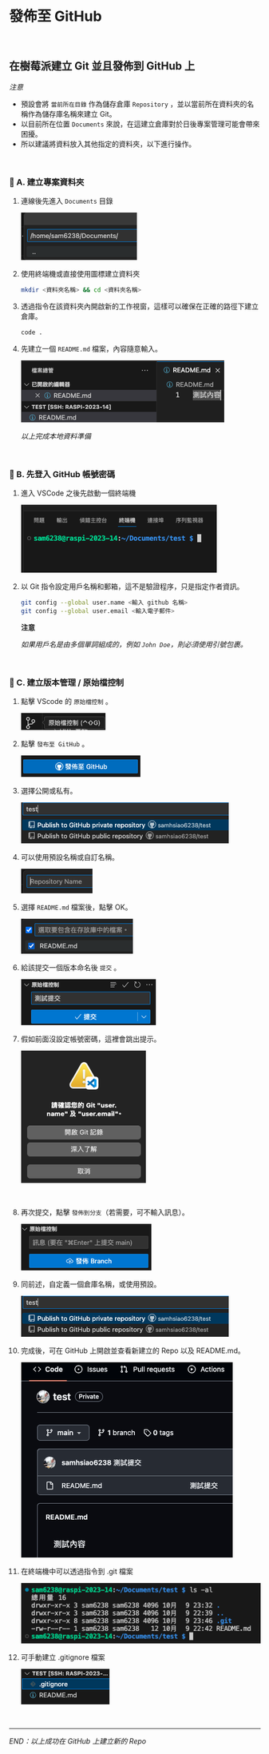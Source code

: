 # 發佈至 GitHub

</br>

## 在樹莓派建立 Git 並且發佈到 GitHub 上

_注意_

- 預設會將 `當前所在目錄` 作為儲存倉庫 `Repository` ，並以當前所在資料夾的名稱作為儲存庫名稱來建立 Git。
- 以目前所在位置 `Documents` 來說，在這建立倉庫對於日後專案管理可能會帶來困擾。
- 所以建議將資料放入其他指定的資料夾，以下進行操作。

</br>

### 📌 A. 建立專案資料夾

1. 連線後先進入 `Documents` 目錄

   ![img](images/img_11.png)
   
2. 使用終端機或直接使用圖標建立資料夾

   ```bash
   mkdir <資料夾名稱> && cd <資料夾名稱>
   ```

3. 透過指令在該資料夾內開啟新的工作視窗，這樣可以確保在正確的路徑下建立倉庫。

   ```bash
   code .
   ```

4. 先建立一個 `README.md` 檔案，內容隨意輸入。
   
   ![](images/img_12.png)

   _以上完成本地資料準備_

</br>



### 📌 B. 先登入 GitHub 帳號密碼

1. 進入 VSCode 之後先啟動一個終端機
   
   ![](images/img_21.png)

2. 以 Git 指令設定用戶名稱和郵箱，這不是驗證程序，只是指定作者資訊。

   ```bash
   git config --global user.name <輸入 github 名稱>
   git config --global user.email <輸入電子郵件>
   ```

   **注意**
   
   _如果用戶名是由多個單詞組成的，例如 `John Doe`，則必須使用引號包裹。_


</br>

### 📌 C. 建立版本管理 / 原始檔控制


1. 點擊 VScode 的 `原始檔控制` 。
   
   ![](images/img_13.png)
   
2. 點擊 `發布至 GitHub` 。
   
   ![](images/img_14.png)


3. 選擇公開或私有。

   ![](images/img_16.png)

4. 可以使用預設名稱或自訂名稱。

   ![](images/img_15.png)

5. 選擇 `README.md` 檔案後，點擊 OK。
   
      ![](images/img_17.png)
  
6. 給該提交一個版本命名後 `提交` 。

      ![](images/img_18.png)

7. 假如前面沒設定帳號密碼，這裡會跳出提示。
   
      ![](images/img_19.png)

</br>

8. 再次提交，點擊 `發佈到分支`（若需要，可不輸入訊息）。
    
      ![](images/img_20.png)

9. 同前述，自定義一個倉庫名稱，或使用預設。
    
    ![](images/img_16.png)

10. 完成後，可在 GitHub 上開啟並查看新建立的 Repo 以及 README.md。

      ![](images/img_22.png)


11. 在終端機中可以透過指令到 .git 檔案

      ![](images/img_23.png)


12. 可手動建立 .gitignore 檔案
    
    ![](images/img_24.png)

</br>

---

_END：以上成功在 GitHub 上建立新的 Repo_
